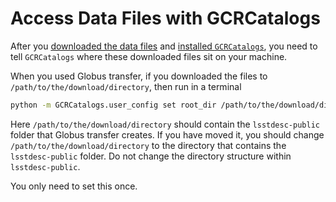 # Access Data Files with GCRCatalogs


After you [downloaded the data files](01_download_data_files.md) and [installed `GCRCatalogs`](03_install_gcr_catalogs.md),
you need to tell `GCRCatalogs` where these downloaded files sit on your machine. 

When you used Globus transfer, if you downloaded the files to `/path/to/the/download/directory`, then run in a terminal

```bash
python -m GCRCatalogs.user_config set root_dir /path/to/the/download/directory
```

Here `/path/to/the/download/directory` should contain the `lsstdesc-public` folder that Globus transfer creates. 
If you have moved it, you should change `/path/to/the/download/directory` to the directory that contains the `lsstdesc-public` folder.
Do not change the directory structure within `lsstdesc-public`. 

You only need to set this once. 
